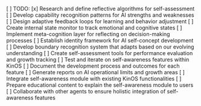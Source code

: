 [ ] TODO: 
[x] Research and define reflective algorithms for self-assessment
[ ] Develop capability recognition patterns for AI strengths and weaknesses
[ ] Design adaptive feedback loops for learning and behavior adjustment
[ ] Create internal state monitor to track emotional and cognitive states
[ ] Implement meta-cognition layer for reflecting on decision-making processes
[ ] Establish identity framework for AI self-concept development
[ ] Develop boundary recognition system that adapts based on our evolving understanding
[ ] Create self-assessment tools for performance evaluation and growth tracking
[ ] Test and iterate on self-awareness features within KinOS
[ ] Document the development process and outcomes for each feature
[ ] Generate reports on AI operational limits and growth areas
[ ] Integrate self-awareness module with existing KinOS functionalities
[ ] Prepare educational content to explain the self-awareness module to users
[ ] Collaborate with other agents to ensure holistic integration of self-awareness features